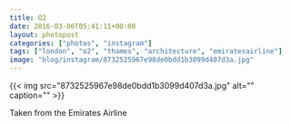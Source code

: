 ```yaml
---
title: O2
date: 2016-03-06T05:41:11+00:00
layout: photopost
categories: ["photos", "instagram"]
tags: ["london", "o2", "thames", "architecture", "emiratesairline"]
image: "blog/instagram/8732525967e98de0bdd1b3099d407d3a.jpg"
---
```


{{< img src="8732525967e98de0bdd1b3099d407d3a.jpg" alt="" caption="" >}}


Taken from the Emirates Airline
